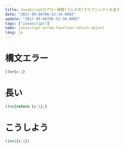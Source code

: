 ```yaml
---
title: JavaScriptのアロー関数(ラムダ式)でオブジェクトを返す
date: "2017-09-06T06:52:34.000Z"
update: "2017-09-06T06:52:34.000Z"
tags: ["javascript"]
name: javascript-arrow-function-return-object
lang: ja
---
```

# 構文エラー
```js
()=>{x:1}
```

# 長い
```js
()=>{return {x:1};}
```

# こうしよう
```js
()=>({x:1})
```
